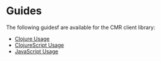 # Guides

The following guidesf are available for the CMR client library:

* [Clojure Usage][clojure-usage]
* [ClojureScript Usage][clojurescript-usage]
* [JavaScript Usage][javascript-usage]


<!-- Named page links below: /-->

[clojure-usage]: 3010-clojure-usage.html
[clojurescript-usage]: 3020-clojurescript-usage.html
[javascript-usage]: 3030-javascript-usage.html
